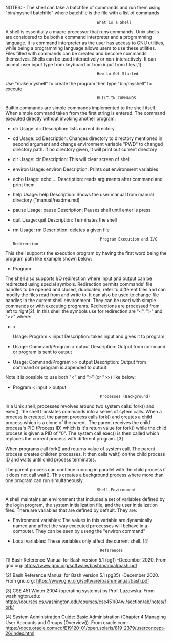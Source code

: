 NOTES: - The shell can take a batchfile of commands and run them using "bin/myshell batchfile" where batchfile
        is the file with a list of commands


                                            What is a Shell

A shell is essentially a macro processor that runs commands. Unix shells are considered to be both a command interpreter and a programming language. It is command interpreter as the user has access to GNU utilities, while being a programming language allows users to use these utilities. Files filled with commands can be created and become commands themselves. Shells can be used interactively or non-interactively. It can accept user input type from keyboard or from input from files.[1]

                                            How to Get Started
                                            
Use "make myshell" to create the program then type "bin/myshell" to execute

                                            BUILT-IN COMMANDS

Builtin commands are simple commands implemented to the shell itself. When simple command taken from the first string is entered.
The command executed directly  without invoking another program.


- dir
    Usage: dir
    Description: lists current directory

- cd
    Usage: cd <Optional Directory>
    Description: Changes directory to directory mentioned in second argument and change environment variable
                 "PWD" to changed directory path. If no directory given, It will print out current directory

- clr
    Usage: clr
    Description: This will clear screen of shell

- environ
    Usage: environ
    Description: Prints out environment variables

- echo
    Usage: echo <arg1> <arg2> ... <argn>
    Description: reads arguments after command and print them

- help
    Usage: help
    Description: Shows the user manual from manual directory ("manual/readme.md)

- pause
    Usage: pause
    Description: Pauses shell until enter is press

- quit
    Usage: quit
    Description: Terminates the shell

- rm
    Usage: rm <filename>
    Description: deletes a given file


                                            Program Execution and I/O Redirection

This shell supports the execution program by having the first word being the program path like example shown below:

- Program

The shell also supports I/O redirection where input and output can be redirected using special symbols. Redirection
permits commands' file handles to be opened and closed, duplicated, refer to different files and can modify the files
read from and write to. It can also be used to change file handles in the current shell environment. They can be
used with simple commands or with executing programs. Redirections are processed from left to right[2]. In this
shell the symbols use for redirection are "<", ">" and ">>" where:

- <

    Usage: Program < input
    Description: takes input and gives it to program

- >

    Usage: Command/Program > output
    Description: Output from command or program is sent to output

- >>

    Usage: Command/Program >> output
    Description: Output from command or program is appended to output

Note it is possible to use both "<" and ">" (or ">>) like below:

- Program < input > output

                                            Processes (Background)

In a Unix shell, processes revolves around two system calls: fork() and exec(), the shell translates commands into a series of sytem calls. When a process is created, the parent process calls fork() and creates a child process which is a clone of the parent. The parent receives the child process's PID (Process ID) which is it's return value for fork() while the child process is given a PID of "0". The system call exec() is then called which replaces the current process with different program. [3]

When programs call fork() and returns value of system call. The parent process creates children processes. It then calls wait() on the child process ID and waits until child process terminates.

The parent process can continue running in parallel with the child process if it does not call wait(). This creates a background process where more than one program can run simultaneously.

                                            Shell Environment

A shell maintains an environment that includes a set of variables defined by the login program, the system initialization file, and the user initialization files. There are variables that are defined by default. They are:

- Environment variables: The values in this variable are dynamically named and affect the way executed prrocesses will behave in a computer. They can be seen by useng the "environ command"

- Local variables: These variables only affect the current shell. [4]



                                            References

[1] Bash Reference Manual for Bash version 5.1 (pg1) -December 2020. From gnu.org:
https://www.gnu.org/software/bash/manual/bash.pdf

[2] Bash Reference Manual for Bash version 5.1 (pg35) -December 2020. From gnu.org:
https://www.gnu.org/software/bash/manual/bash.pdf

[3] CSE 451 Winter 2004 (operating systems) by Prof. Lazowska. From washington.edu:
https://courses.cs.washington.edu/courses/cse451/04wi/section/ab/notes/fork/

[4] System Administration Guide: Basic Administration (Chapter 4 Managing User Accounts and Groups (Overview)). From oracle.com:
https://docs.oracle.com/cd/E19120-01/open.solaris/819-2379/userconcept-26/index.html
